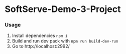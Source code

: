 # SoftServe-Demo-3-Project

### Usage

1. Install dependencies `npm i`
2. Build and run dev pack with `npm run build-dev-run`
4. Go to http://localhost:2992/
